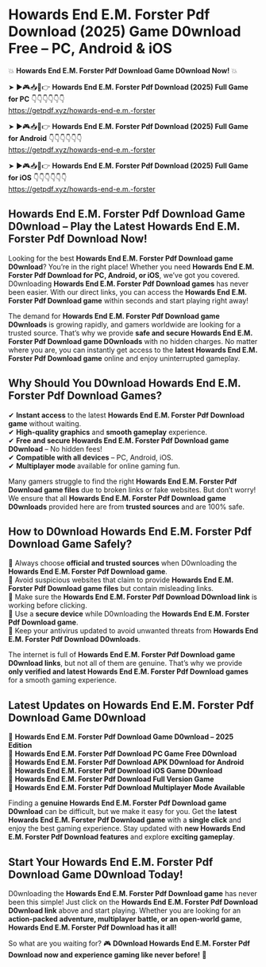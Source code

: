 # Howards End E.M. Forster Pdf Download (2025) Game D0wnload Free – PC, Android & iOS

💥 **Howards End E.M. Forster Pdf Download Game D0wnload Now!** 💥  

➤ ►🎮📥📱👉 **Howards End E.M. Forster Pdf Download (2025) Full Game for PC** 👇👇👇👇👇👇  
https://getpdf.xyz/howards-end-e.m.-forster  

➤ ►🎮📥📱👉 **Howards End E.M. Forster Pdf Download (2025) Full Game for Android** 👇👇👇👇👇👇  
https://getpdf.xyz/howards-end-e.m.-forster  

➤ ►🎮📥📱👉 **Howards End E.M. Forster Pdf Download (2025) Full Game for iOS** 👇👇👇👇👇👇  
https://getpdf.xyz/howards-end-e.m.-forster  

## Howards End E.M. Forster Pdf Download Game D0wnload – Play the Latest Howards End E.M. Forster Pdf Download Now!

Looking for the best **Howards End E.M. Forster Pdf Download game D0wnload**? You’re in the right place! Whether you need **Howards End E.M. Forster Pdf Download for PC, Android, or iOS**, we’ve got you covered. D0wnloading **Howards End E.M. Forster Pdf Download games** has never been easier. With our direct links, you can access the **Howards End E.M. Forster Pdf Download game** within seconds and start playing right away!  

The demand for **Howards End E.M. Forster Pdf Download game D0wnloads** is growing rapidly, and gamers worldwide are looking for a trusted source. That’s why we provide **safe and secure Howards End E.M. Forster Pdf Download game D0wnloads** with no hidden charges. No matter where you are, you can instantly get access to the **latest Howards End E.M. Forster Pdf Download game** online and enjoy uninterrupted gameplay.  

## **Why Should You D0wnload Howards End E.M. Forster Pdf Download Games?**  

✔ **Instant access** to the latest **Howards End E.M. Forster Pdf Download game** without waiting.  
✔ **High-quality graphics** and **smooth gameplay** experience.  
✔ **Free and secure Howards End E.M. Forster Pdf Download game D0wnload** – No hidden fees!  
✔ **Compatible with all devices** – PC, Android, iOS.  
✔ **Multiplayer mode** available for online gaming fun.  

Many gamers struggle to find the right **Howards End E.M. Forster Pdf Download game files** due to broken links or fake websites. But don’t worry! We ensure that all **Howards End E.M. Forster Pdf Download game D0wnloads** provided here are from **trusted sources** and are 100% safe.  

## **How to D0wnload Howards End E.M. Forster Pdf Download Game Safely?**  

📌 Always choose **official and trusted sources** when D0wnloading the **Howards End E.M. Forster Pdf Download game**.  
📌 Avoid suspicious websites that claim to provide **Howards End E.M. Forster Pdf Download game files** but contain misleading links.  
📌 Make sure the **Howards End E.M. Forster Pdf Download D0wnload link** is working before clicking.  
📌 Use a **secure device** while D0wnloading the **Howards End E.M. Forster Pdf Download game**.  
📌 Keep your antivirus updated to avoid unwanted threats from **Howards End E.M. Forster Pdf Download D0wnloads**.  

The internet is full of **Howards End E.M. Forster Pdf Download game D0wnload links**, but not all of them are genuine. That’s why we provide **only verified and latest Howards End E.M. Forster Pdf Download games** for a smooth gaming experience.  

## **Latest Updates on Howards End E.M. Forster Pdf Download Game D0wnload**  

🔹 **Howards End E.M. Forster Pdf Download Game D0wnload – 2025 Edition**  
🔹 **Howards End E.M. Forster Pdf Download PC Game Free D0wnload**  
🔹 **Howards End E.M. Forster Pdf Download APK D0wnload for Android**  
🔹 **Howards End E.M. Forster Pdf Download iOS Game D0wnload**  
🔹 **Howards End E.M. Forster Pdf Download Full Version Game**  
🔹 **Howards End E.M. Forster Pdf Download Multiplayer Mode Available**  

Finding a **genuine Howards End E.M. Forster Pdf Download game D0wnload** can be difficult, but we make it easy for you. Get the **latest Howards End E.M. Forster Pdf Download game** with a **single click** and enjoy the best gaming experience. Stay updated with **new Howards End E.M. Forster Pdf Download features** and explore **exciting gameplay**.  

## **Start Your Howards End E.M. Forster Pdf Download Game D0wnload Today!**  

D0wnloading the **Howards End E.M. Forster Pdf Download game** has never been this simple! Just click on the **Howards End E.M. Forster Pdf Download D0wnload link** above and start playing. Whether you are looking for an **action-packed adventure, multiplayer battle, or an open-world game**, **Howards End E.M. Forster Pdf Download has it all!**  

So what are you waiting for? 🎮 **D0wnload Howards End E.M. Forster Pdf Download now and experience gaming like never before!** 🚀  